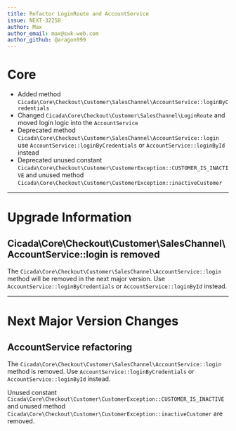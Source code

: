 ```yaml
---
title: Refactor LoginRoute and AccountService
issue: NEXT-32258
author: Max
author_email: max@swk-web.com
author_github: @aragon999
---
```

# Core
* Added method `Cicada\Core\Checkout\Customer\SalesChannel\AccountService::loginByCredentials`
* Changed `Cicada\Core\Checkout\Customer\SalesChannel\LoginRoute` and moved login logic into the `AccountService`
* Deprecated method `Cicada\Core\Checkout\Customer\SalesChannel\AccountService::login` use `AccountService::loginByCredentials` or `AccountService::loginById` instead
* Deprecated unused constant `Cicada\Core\Checkout\Customer\CustomerException::CUSTOMER_IS_INACTIVE` and unused method `Cicada\Core\Checkout\Customer\CustomerException::inactiveCustomer`
___
# Upgrade Information
## Cicada\Core\Checkout\Customer\SalesChannel\AccountService::login is removed

The `Cicada\Core\Checkout\Customer\SalesChannel\AccountService::login` method will be removed in the next major version. Use `AccountService::loginByCredentials` or `AccountService::loginById` instead.
___
# Next Major Version Changes
## AccountService refactoring

The `Cicada\Core\Checkout\Customer\SalesChannel\AccountService::login` method is removed. Use `AccountService::loginByCredentials` or `AccountService::loginById` instead.

Unused constant `Cicada\Core\Checkout\Customer\CustomerException::CUSTOMER_IS_INACTIVE` and unused method `Cicada\Core\Checkout\Customer\CustomerException::inactiveCustomer` are removed.
